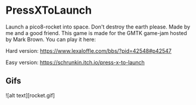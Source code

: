 # PressXToLaunch
Launch a pico8-rocket into space. Don't destroy the earth please.
Made by me and a good friend. This game is made for the GMTK game-jam hosted by Mark Brown. You can play it here:

Hard version: https://www.lexaloffle.com/bbs/?pid=42548#p42547

Easy version: https://schrunkin.itch.io/press-x-to-launch

## Gifs
![alt text][rocket.gif]
